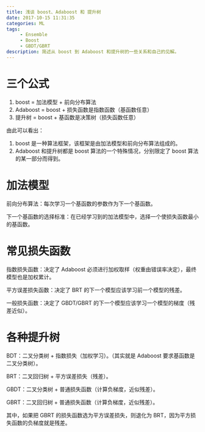 ```yaml
---
title: 浅谈 boost、Adaboost 和 提升树
date: 2017-10-15 11:31:35
categories: ML
tags:
     - Ensemble
     - Boost
     - GBDT/GBRT
description: 简述从 boost 到 Adaboost 和提升树的一些关系和自己的见解。
---
```


# 三个公式

1. boost = 加法模型 + 前向分布算法
2. Adaboost = boost + 损失函数是指数函数（基函数任意）
3. 提升树 = boost + 基函数是决策树（损失函数任意）

由此可以看出：

1. boost 是一种算法框架，该框架是由加法模型和前向分布算法组成的。
2. Adaboost 和提升树都是 boost 算法的一个特殊情况，分别限定了 boost 算法的某一部分而得到。

# 加法模型

前向分布算法：每次学习一个基函数的参数作为下一个基函数。

下一个基函数的选择标准：在已经学习到的加法模型中，选择一个使损失函数最小的基函数。

# 常见损失函数

指数损失函数：决定了 Adaboost 必须进行加权取样（权重由错误率决定），最终模型也是加权累计。

平方误差损失函数：决定了 BRT 的下一个模型应该学习前一个模型的残差。

一般损失函数：决定了 GBDT/GBRT 的下一个模型应该学习一个模型的梯度（残差近似）。

# 各种提升树

BDT：二叉分类树 + 指数损失（加权学习）。（其实就是 Adaboost 要求基函数是二叉分类树）。

BRT：二叉回归树 + 平方误差损失（残差）。

GBDT：二叉分类树 + 普通损失函数（计算负梯度，近似残差）。

GBRT：二叉回归树 + 普通损失函数（计算负梯度，近似残差）。

其中，如果把 GBRT 的损失函数选为平方误差损失，则退化为 BRT，因为平方损失函数的负梯度就是残差。